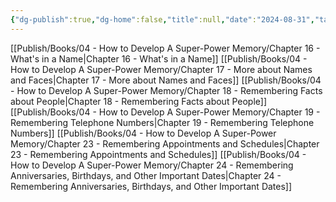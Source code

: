```yaml
---
{"dg-publish":true,"dg-home":false,"title":null,"date":"2024-08-31","tags":["#books","#memory","#How_to_Develop_A_Super_Power_Memory"],"Group":"Group4","dg-path":"Books/04 - How to Develop A Super-Power Memory/Nhóm 4 - Ghi nhớ thông tin cá nhân và các mối quan hệ.md","permalink":"/books/04-how-to-develop-a-super-power-memory/nhom-4-ghi-nho-thong-tin-ca-nhan-va-cac-moi-quan-he/","dgPassFrontmatter":true,"updated":"2025-01-30T14:26:47.472+07:00"}
---
```


[[Publish/Books/04 - How to Develop A Super-Power Memory/Chapter 16 - What's in a Name\|Chapter 16 - What's in a Name]]
[[Publish/Books/04 - How to Develop A Super-Power Memory/Chapter 17 - More about Names and Faces\|Chapter 17 - More about Names and Faces]]
[[Publish/Books/04 - How to Develop A Super-Power Memory/Chapter 18 - Remembering Facts about People\|Chapter 18 - Remembering Facts about People]]
[[Publish/Books/04 - How to Develop A Super-Power Memory/Chapter 19 - Remembering Telephone Numbers\|Chapter 19 - Remembering Telephone Numbers]]
[[Publish/Books/04 - How to Develop A Super-Power Memory/Chapter 23 - Remembering Appointments and Schedules\|Chapter 23 - Remembering Appointments and Schedules]]
[[Publish/Books/04 - How to Develop A Super-Power Memory/Chapter 24 - Remembering Anniversaries, Birthdays, and Other Important Dates\|Chapter 24 - Remembering Anniversaries, Birthdays, and Other Important Dates]]

